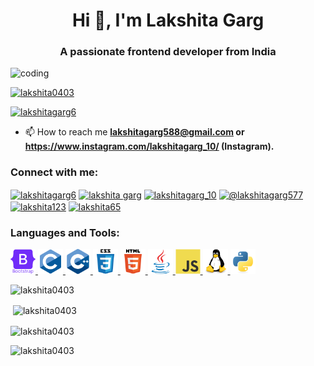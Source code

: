 
<h1 align="center">Hi 👋, I'm Lakshita Garg</h1>
<h3 align="center">A passionate frontend developer from India</h3>
<img alt = "coding" width = "400" src = "https://www.google.com/imgres?q=cute%20%20animated%20coding%20gif&imgurl=https%3A%2F%2Fmedia.tenor.com%2F6JptszQgCnkAAAAj%2Ftext-work.gif&imgrefurl=https%3A%2F%2Ftenor.com%2Fsearch%2Fcoding-gifs&docid=wC1y6bJ6OPI5TM&tbnid=B4JaJFSOqmeiTM&vet=12ahUKEwjG447CvdiFAxW7lK8BHcCzDeQQM3oECBoQAA..i&w=200&h=200&hcb=2&ved=2ahUKEwjG447CvdiFAxW7lK8BHcCzDeQQM3oECBoQAA">


<p> <a href="https://github.com/ryo-ma/github-profile-trophy"><img src="https://github-profile-trophy.vercel.app/?username=lakshita0403" alt="lakshita0403" /></a> </p>

<p> <a href="https://twitter.com/lakshitagarg6" target="blank"><img src="https://img.shields.io/twitter/follow/lakshitagarg6?logo=twitter&style=for-the-badge" alt="lakshitagarg6" /></a> </p>

- 📫 How to reach me **lakshitagarg588@gmail.com or https://www.instagram.com/lakshitagarg_10/ (Instagram).**

<h3 align="left">Connect with me:</h3>
<p>
<a href="https://twitter.com/lakshitagarg6" target="blank"><img align="center" src="https://raw.githubusercontent.com/rahuldkjain/github-profile-readme-generator/master/src/images/icons/Social/twitter.svg" alt="lakshitagarg6" height="30" width="40" /></a>
<a href="https://linkedin.com/in/lakshita garg" target="blank"><img align="center" src="https://raw.githubusercontent.com/rahuldkjain/github-profile-readme-generator/master/src/images/icons/Social/linked-in-alt.svg" alt="lakshita garg" height="30" width="40" /></a>
<a href="https://instagram.com/lakshitagarg_10" target="blank"><img align="center" src="https://raw.githubusercontent.com/rahuldkjain/github-profile-readme-generator/master/src/images/icons/Social/instagram.svg" alt="lakshitagarg_10" height="30" width="40" /></a>
<a href="https://www.hackerrank.com/@lakshitagarg577" target="blank"><img align="center" src="https://raw.githubusercontent.com/rahuldkjain/github-profile-readme-generator/master/src/images/icons/Social/hackerrank.svg" alt="@lakshitagarg577" height="30" width="40" /></a>
<a href="https://www.leetcode.com/lakshita123" target="blank"><img align="center" src="https://raw.githubusercontent.com/rahuldkjain/github-profile-readme-generator/master/src/images/icons/Social/leet-code.svg" alt="lakshita123" height="30" width="40" /></a>
<a href="https://auth.geeksforgeeks.org/user/lakshita65" target="blank"><img align="center" src="https://raw.githubusercontent.com/rahuldkjain/github-profile-readme-generator/master/src/images/icons/Social/geeks-for-geeks.svg" alt="lakshita65" height="30" width="40" /></a>
</p>

<h3>Languages and Tools:</h3>
<p> <a href="https://getbootstrap.com" target="_blank" rel="noreferrer"> <img src="https://raw.githubusercontent.com/devicons/devicon/master/icons/bootstrap/bootstrap-plain-wordmark.svg" alt="bootstrap" width="40" height="40"/> </a> <a href="https://www.cprogramming.com/" target="_blank" rel="noreferrer"> <img src="https://raw.githubusercontent.com/devicons/devicon/master/icons/c/c-original.svg" alt="c" width="40" height="40"/> </a> <a href="https://www.w3schools.com/cpp/" target="_blank" rel="noreferrer"> <img src="https://raw.githubusercontent.com/devicons/devicon/master/icons/cplusplus/cplusplus-original.svg" alt="cplusplus" width="40" height="40"/> </a> <a href="https://www.w3schools.com/css/" target="_blank" rel="noreferrer"> <img src="https://raw.githubusercontent.com/devicons/devicon/master/icons/css3/css3-original-wordmark.svg" alt="css3" width="40" height="40"/> </a> <a href="https://www.w3.org/html/" target="_blank" rel="noreferrer"> <img src="https://raw.githubusercontent.com/devicons/devicon/master/icons/html5/html5-original-wordmark.svg" alt="html5" width="40" height="40"/> </a> <a href="https://www.java.com" target="_blank" rel="noreferrer"> <img src="https://raw.githubusercontent.com/devicons/devicon/master/icons/java/java-original.svg" alt="java" width="40" height="40"/> </a> <a href="https://developer.mozilla.org/en-US/docs/Web/JavaScript" target="_blank" rel="noreferrer"> <img src="https://raw.githubusercontent.com/devicons/devicon/master/icons/javascript/javascript-original.svg" alt="javascript" width="40" height="40"/> </a> <a href="https://www.linux.org/" target="_blank" rel="noreferrer"> <img src="https://raw.githubusercontent.com/devicons/devicon/master/icons/linux/linux-original.svg" alt="linux" width="40" height="40"/> </a> <a href="https://www.python.org" target="_blank" rel="noreferrer"> <img src="https://raw.githubusercontent.com/devicons/devicon/master/icons/python/python-original.svg" alt="python" width="40" height="40"/> </a> </p>

<p><img src="https://github-readme-stats.vercel.app/api/top-langs?username=lakshita0403&show_icons=true&locale=en&layout=compact" alt="lakshita0403" /></p>

<p>&nbsp;<img align="center" src="https://github-readme-stats.vercel.app/api?username=lakshita0403&show_icons=true&locale=en" alt="lakshita0403" /></p>

<p><img align="center" src="https://github-readme-streak-stats.herokuapp.com/?user=lakshita0403&" alt="lakshita0403" /></p>

<p align="left"> <img src="https://komarev.com/ghpvc/?username=lakshita0403&label=Profile%20views&color=0e75b6&style=flat" alt="lakshita0403" /> </p>
